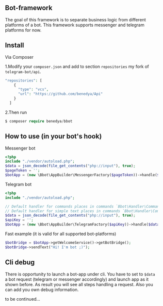 ## Bot-framework
The goal of this framework is to separate business logic from different platforms of a bot. 
This framework supports messenger and telegram platforms for now.
## Install
Via Composer

1.Modify your `composer.json` and add to section `repositories` my fork of `telegram-bot/api`.
```php
"repositories": [
    {
      "type": "vcs",
      "url": "https://github.com/benedya/Api"
    }
  ]
```

2.Then run
```php
$ composer require benedya/bbot
```
## How to use (in your bot's hook)
Messenger bot
```php
<?php
include "./vendor/autoload.php";
$data = json_decode(file_get_contents("php://input"), true);
$pageToken = '';
$botApp = (new \Bbot\AppBuilder\MessengerFactory($pageToken))->handle($data);
```
Telegram bot
```php
<?php
include "./vendor/autoload.php";

// Default handler for commands places in commands `Bbot\Handler\CommandsHandler`
// Default handler for simple text places in commands `Bbot\Handler\CommonHandler`
$data = json_decode(file_get_contents("php://input"), true);
$apiKey = '';
$botApp = (new \Bbot\AppBuilder\TelegramFactory($apiKey))->handle($data);
```
Fast example (it is valid for all supported bot-platforms)
```php
$botBridge = $botApp->getWelcomeService()->getBotBridge();
$botBridge->sendText("Hi! I'm bot ;)");
```
## Cli debug
There is opportunity to launch a bot-app under cli. You have to set to `$data` a bot request (telegram or messenger accordingly) and launch app as it shown before. As result you will see all steps handling a request. Also you can add you own debug information.

to be continued...

